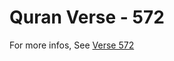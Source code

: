# Quran Verse - 572 

For more infos, See [Verse 572](https://www.quranbookk.com/quran/search?q=572)